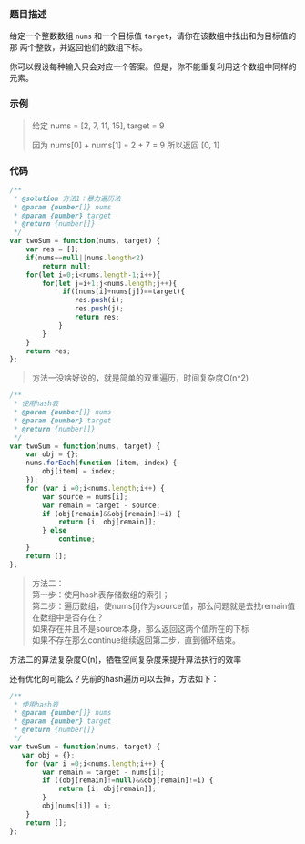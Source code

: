 ### 题目描述

给定一个整数数组 `nums` 和一个目标值 `target`，请你在该数组中找出和为目标值的那 两个整数，并返回他们的数组下标。

你可以假设每种输入只会对应一个答案。但是，你不能重复利用这个数组中同样的元素。

### 示例

> 给定 nums = [2, 7, 11, 15], target = 9
>
> 因为 nums[0] + nums[1] = 2 + 7 = 9
> 所以返回 [0, 1]

### 代码

```javascript
/**
 * @solution 方法1：暴力遍历法
 * @param {number[]} nums
 * @param {number} target
 * @return {number[]}
 */
var twoSum = function(nums, target) {
    var res = [];
    if(nums==null||nums.length<2)
        return null;
    for(let i=0;i<nums.length-1;i++){
        for(let j=i+1;j<nums.length;j++){
             if((nums[i]+nums[j])==target){
                res.push(i);
                res.push(j);
                return res;
            }
        }
    }
    return res;
};
```
> 方法一没啥好说的，就是简单的双重遍历，时间复杂度O(n^2)

```javascript
/**
 * 使用hash表
 * @param {number[]} nums
 * @param {number} target
 * @return {number[]}
 */
var twoSum = function(nums, target) {
    var obj = {};
	nums.forEach(function (item, index) {
		obj[item] = index;
	});
	for (var i =0;i<nums.length;i++) {
        var source = nums[i];
		var remain = target - source;
		if (obj[remain]&&obj[remain]!=i) {
			return [i, obj[remain]];
		} else
			continue;
	}
	return [];
};
```
> 方法二：  
> 第一步：使用hash表存储数组的索引；  
> 第二步：遍历数组，使nums[i]作为source值，那么问题就是去找remain值在数组中是否存在？  
> 如果存在并且不是source本身，那么返回这两个值所在的下标  
> 如果不存在那么continue继续返回第二步，直到循环结束。  

方法二的算法复杂度O(n)，牺牲空间复杂度来提升算法执行的效率  

还有优化的可能么？先前的hash遍历可以去掉，方法如下：  
```javascript
/**
 * 使用hash表
 * @param {number[]} nums
 * @param {number} target
 * @return {number[]}
 */
var twoSum = function(nums, target) {
   var obj = {};
	for (var i =0;i<nums.length;i++) {
		var remain = target - nums[i];
		if ((obj[remain]!=null)&&obj[remain]!=i) {
			return [i, obj[remain]];
		}
		obj[nums[i]] = i;
	}
	return [];
};
```
		